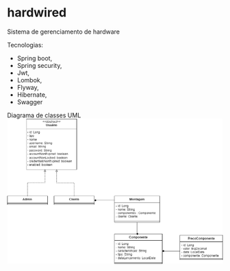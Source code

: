 # hardwired
Sistema de gerenciamento de hardware

Tecnologias:
- Spring boot,
- Spring security,
- Jwt,
- Lombok,
- Flyway,
- Hibernate,
- Swagger

Diagrama de classes UML
![Modelo de entidades](src/img/uml.png "Modelo de entidades")
